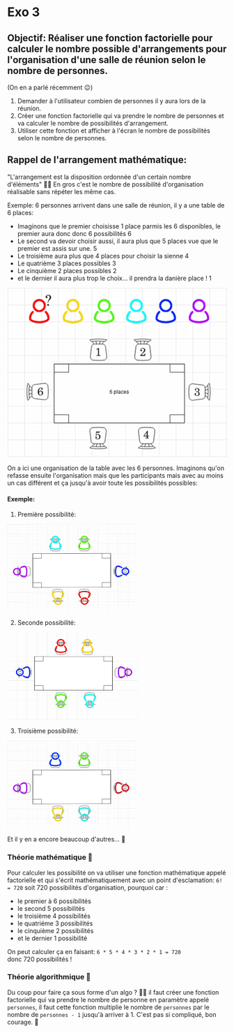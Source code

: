 # Exo 3

## Objectif:  Réaliser une fonction factorielle pour calculer le nombre possible d'arrangements pour l'organisation d'une salle de réunion selon le nombre de personnes.
(On en a parlé récemment 😉)

1. Demander à l'utilisateur combien de personnes il y aura lors de la réunion.
2. Créer une fonction factorielle qui va prendre le nombre de personnes et va calculer le nombre de possibilités d'arrangement.
3. Utiliser cette fonction et afficher à l'écran le nombre de possibilités selon le nombre de personnes.

## Rappel de l'arrangement mathématique:
"L'arrangement est la disposition ordonnée d'un certain nombre d'éléments" 🤨🤔
En gros c'est le nombre de possibilité d'organisation réalisable sans répéter les même cas.

Exemple:
6 personnes arrivent dans une salle de réunion, il y a une table de 6 places:
- Imaginons que le premier choisisse 1 place parmis les 6 disponibles, le premier aura donc donc 6 possibilités 6️
- Le second va devoir choisir aussi, il aura plus que 5 places vue que le premier est assis sur une. 5️
- Le troisième aura plus que 4 places pour choisir la sienne 4️
- Le quatrième 3 places possibles 3️
- Le cinquième 2 places possibles 2️ 
- et le dernier il aura plus trop le choix... il prendra la danière place ! 1️

![Alt Text](images/table.gif)

On a ici une organisation de la table avec les 6 personnes.
Imaginons qu'on refasse ensuite l'organisation mais que les participants mais avec au moins un cas différent et ça jusqu'à avoir toute les possibilités possibles:

#### Exemple:

1. Première possibilité:

<img src="images/p1.png" width="300" height="200" />

2. Seconde possibilité:

<img src="images/p2.png" width="300" height="200" />

3. Troisième possibilité:

<img src="images/p3.png" width="300" height="200" />

Et il y en a encore beaucoup d'autres... 😬

### Théorie mathématique 🧮 

Pour calculer les possibilité on va utiliser une fonction mathématique appelé factorielle et qui s'écrit mathématiquement avec un point d'esclamation:
`6! = 720` soit 720 possibilités d'organisation,
pourquoi car :
- le premier à 6 possibilités
- le second 5 possibilités
- le troisième 4 possibilités
- le quatriéme 3 possibilités
- le cinquième 2 possibilités
- et le dernier 1 possibilité

On peut calculer ça en faisant: `6 * 5 * 4 * 3 * 2 * 1 = 720` <br>
donc 720 possibilités !

### Théorie algorithmique 🤖

Du coup pour faire ça sous forme d'un algo ? 🤨🤔 
il faut créer une fonction factorielle qui va prendre le nombre de personne en paramètre appelé `personnes`,
il faut cette fonction multiplie le nombre de `personnes` par le nombre de `personnes - 1` jusqu'à arriver à 1.
C'est pas si compliqué, bon courage. 💪
